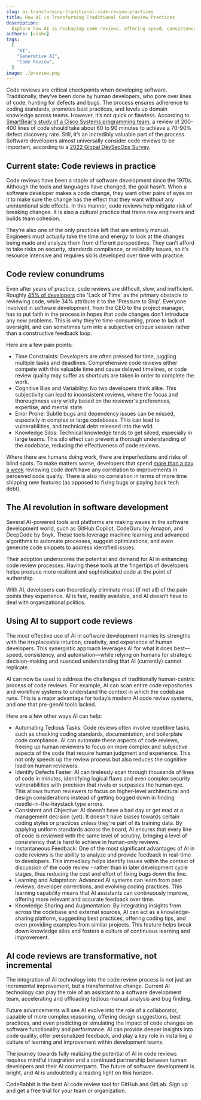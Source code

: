 ```yaml
---
slug: ai-transforming-traditional-code-review-practices
title: How AI is Transforming Traditional Code Review Practices
description:
  Explore how AI is reshaping code reviews, offering speed, consistency, and advanced defect detection, while complementing human expertise for higher quality software development.
authors: [vishu]
tags:
  [
    "AI",
    "Generative AI",
    "Code Review",
  ]
image: ./preview.png
---
```


Code reviews are critical checkpoints when developing software. Traditionally, they’ve been done by human developers, who pore over lines of code, hunting for defects and bugs. The process ensures adherence to coding standards, promotes best practices, and levels up domain knowledge across teams. However, it’s not quick or flawless. According to [SmartBear's study of a Cisco Systems programming team](https://smartbear.com/resources/case-studies/cisco-systems-collaborator), a review of 200-400 lines of code should take about 60 to 90 minutes to achieve a 70-90% defect discovery rate. 
Still, it’s an incredibly valuable part of the process. Software developers almost universally consider code reviews to be important, according to a [2022 Global DevSecOps Survey](https://about.gitlab.com/developer-survey).

## Current state: Code reviews in practice

Code reviews have been a staple of software development since the 1970s. Although the tools and languages have changed, the goal hasn’t. When a software developer makes a code change, they want other pairs of eyes on it to make sure the change has the effect that they want without any unintentional side effects. In this manner, code reviews help mitigate risk of breaking changes. It is also a cultural practice that trains new engineers and builds team cohesion.

They’re also one of the only practices left that are entirely manual. Engineers must actually take the time and energy to look at the changes being made and analyze them from different perspectives. They can’t afford to take risks on security, standards compliance, or reliability issues, so it’s resource intensive and requires skills developed over time with practice.


## Code review conundrums

Even after years of practice, code reviews are difficult, slow, and inefficient. Roughly [45% of developers](https://blog.codacy.com/10-facts-about-code-reviews-and-quality) cite 'Lack of Time' as the primary obstacle to reviewing code, while 34% attribute it to the 'Pressure to Ship'. Everyone involved in software development, from the CEO to the project manager, has to put faith in the process in hopes that code changes don’t introduce any new problems. This is why they're time-consuming, prone to lack of oversight, and can sometimes turn into a subjective critique session rather than a constructive feedback loop.  

Here are a few pain points:

- Time Constraints: Developers are often pressed for time, juggling multiple tasks and deadlines. Comprehensive code reviews either compete with this valuable time and cause delayed timelines, or code review quality may suffer as shortcuts are taken in order to complete the work.
- Cognitive Bias and Variability: No two developers think alike. This subjectivity can lead to inconsistent reviews, where the focus and thoroughness vary wildly based on the reviewer's preferences, expertise, and mental state.
- Error Prone: Subtle bugs and dependency issues can be missed, especially in complex or large codebases. This can lead to vulnerabilities, and technical debt released into the wild.
- Knowledge Silos: Technical knowledge tends to get siloed, especially in large teams. This silo effect can prevent a thorough understanding of the codebase, reducing the effectiveness of code reviews.

Where there are humans doing work, there are imperfections and risks of blind spots. To make matters worse, developers that spend [more than a day a week](https://blog.codacy.com/10-facts-about-code-reviews-and-quality#) reviewing code don’t have any correlation to improvements in perceived code quality. There is also no correlation in terms of more time shipping new features (as opposed to fixing bugs or paying back tech debt).

## The AI revolution in software development

Several AI-powered tools and platforms are making waves in the software development world, such as GitHub Copilot, CodeGuru by Amazon, and DeepCode by Snyk. These tools leverage machine learning and advanced algorithms to automate processes, suggest optimizations, and even generate code snippets to address identified issues. 

Their adoption underscores the potential and demand for AI in enhancing code review processes. Having these tools at the fingertips of developers helps produce more resilient and sophisticated code at the point of authorship.

With AI, developers can theoretically eliminate most (if not all) of the pain points they experience. AI is fast, readily available, and AI doesn’t have to deal with organizational politics.

## Using AI to support code reviews

The most effective use of AI in software development marries its strengths with the irreplaceable intuition, creativity, and experience of human developers. This synergistic approach leverages AI for what it does best—speed, consistency, and automation—while relying on humans for strategic decision-making and nuanced understanding that AI (currently) cannot replicate.

AI can now be used to address the challenges of traditionally human-centric process of code reviews. For example, AI can scan entire code repositories and workflow systems to understand the context in which the codebase runs. This is a major advantage for today’s modern AI code review systems, and one that pre-genAI tools lacked.

Here are a few other ways AI can help:

- Automating Tedious Tasks: Code reviews often involve repetitive tasks, such as checking coding standards, documentation, and boilerplate code compliance. AI can automate these aspects of code reviews, freeing up human reviewers to focus on more complex and subjective aspects of the code that require human judgment and experience. This not only speeds up the review process but also reduces the cognitive load on human reviewers.
- Identify Defects Faster: AI can tirelessly scan through thousands of lines of code in minutes, identifying logical flaws and even complex security vulnerabilities with precision that rivals or surpasses the human eye. This allows human reviewers to focus on higher-level architectural and design considerations instead of getting bogged down in finding needle-in-the-haystack type errors.
- Consistent and Objective: AI doesn't have a bad day or get mad at a management decision (yet). It doesn't have biases towards certain coding styles or practices unless they're part of its training data. By applying uniform standards across the board, AI ensures that every line of code is reviewed with the same level of scrutiny, bringing a level of consistency that is hard to achieve in human-only reviews.
- Instantaneous Feedback: One of the most significant advantages of AI in code reviews is the ability to analyze and provide feedback in real-time to developers. This immediacy helps identify issues within the context of discussion of the code review - rather than in later development cycle stages, thus reducing the cost and effort of fixing bugs down the line.
- Learning and Adaptation: Advanced AI systems can learn from past reviews, developer corrections, and evolving coding practices. This learning capability means that AI assistants can continuously improve, offering more relevant and accurate feedback over time.
- Knowledge Sharing and Augmentation: By integrating insights from across the codebase and external sources, AI can act as a knowledge-sharing platform, suggesting best practices, offering coding tips, and even providing examples from similar projects. This feature helps break down knowledge silos and fosters a culture of continuous learning and improvement.

## AI code reviews are transformative, not incremental

The integration of AI technology into the code review process is not just an incremental improvement, but a transformative change. Current AI technology can play the role of an assistant to a software development team, accelerating and offloading tedious manual analysis and bug finding.

Future advancements will see AI evolve into the role of a collaborator, capable of more complex reasoning, offering design suggestions, best practices, and even predicting or simulating the impact of code changes on software functionality and performance. AI can provide deeper insights into code quality, offer personalized feedback, and play a key role in installing a culture of learning and improvement within development teams.

The journey towards fully realizing the potential of AI in code reviews requires mindful integration and a continued partnership between human developers and their AI counterparts. The future of software development is bright, and AI is undoubtedly a leading light on this horizon.

CodeRabbit is the best AI code review tool for GitHub and GitLab. Sign up and get a free trial for your team or organization.